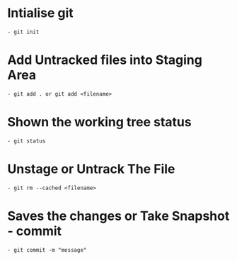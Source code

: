 # Intialise git
    - git init
# Add Untracked files into Staging Area 
    - git add . or git add <filename>
# Shown the working tree status
    - git status
# Unstage or Untrack The File
    - git rm --cached <filename>
# Saves the changes or Take Snapshot - commit
    - git commit -m "message"
    